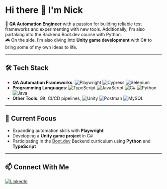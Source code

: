 # Hi there 👋 I'm Nick  

🚀 **QA Automation Engineer** with a passion for building reliable test frameworks and experimenting with new tools. Additionally, I'm also partaking into the Backend Boot.dev course with Python.  
🎮 On the side, I’m also diving into **Unity game development** with C# to bring some of my own ideas to life.  

---

## 🛠 Tech Stack
- **QA Automation Frameworks**: ![Playwright](https://img.shields.io/badge/-Playwright-2EAD33?logo=playwright&logoColor=white) ![Cypress](https://img.shields.io/badge/-Cypress-17202C?logo=cypress&logoColor=white) ![Selenium](https://img.shields.io/badge/-Selenium-43B02A?logo=selenium&logoColor=white)  
- **Programming Languages**: ![TypeScript](https://img.shields.io/badge/-TypeScript-3178C6?logo=typescript&logoColor=white) ![JavaScript](https://img.shields.io/badge/-JavaScript-F7DF1E?logo=javascript&logoColor=black) ![C#](https://img.shields.io/badge/-C%23-239120?logo=csharp&logoColor=white) ![Python](https://img.shields.io/badge/-Python-3776AB?logo=python&logoColor=white) ![Java](https://img.shields.io/badge/-Java-007396?logo=java&logoColor=white)
- **Other Tools**: Git, CI/CD pipelines, ![Unity](https://img.shields.io/badge/-Unity-000000?logo=unity&logoColor=white) ![Postman](https://img.shields.io/badge/-Postman-FF6C37?logo=postman&logoColor=white) ![MySQL](https://img.shields.io/badge/-MySQL-4479A1?logo=mysql&logoColor=white)  

---

## 🌱 Current Focus
- Expanding automation skills with **Playwright**  
- Developing a **Unity game project** in C#
- Participating in the [Boot.dev](https://www.boot.dev/u/roguedev) Backend curriculum using **Python** and **TypeScript**

---

## 📫 Connect With Me
[![LinkedIn](https://img.shields.io/badge/-LinkedIn-0077B5?logo=linkedin&logoColor=white)](https://www.linkedin.com/in/nicol%C3%A1s-riera-conde/)
